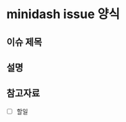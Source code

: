 # minidash issue 양식

## 이슈 제목

<!-- 이슈의 주제 or 제목을 적어주세요 -->

## 설명
<!-- 설명을 적어주세요 -->

## 참고자료
- [ ] 할일